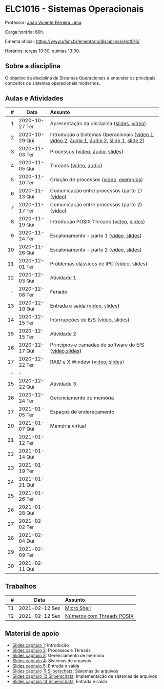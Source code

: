 # ELC1016 - Sistemas Operacionais

Professor: [João Vicente Ferreira Lima](http://www.inf.ufsm.br/~jvlima).

Carga horária: 60h.

Ementa oficial: https://www.ufsm.br/ementario/disciplinas/elc1016/

Horários: terças 10:30, quintas 13:30.

## Sobre a disciplina

O objetivo da disciplina de Sistemas Operacionais é entender os principais conceitos de sistemas operacionais modernos.

## Aulas e Atividades

|  # | Data             | Assunto          |
|---:|------------------|:-----------------|
|  1 | 2020-10-27 Ter   | Apresentação da disciplina ([slides](https://docs.google.com/presentation/d/1B6gwQ2h22Dl3I2bYY4zFY8JV4z8batjURPjUjsYTaHU/edit?usp=sharing), [vídeo](https://youtu.be/c1Ab_YXKn00))   | 
|  2 | 2020-10-29 Qui   | Introdução a Sistemas Operacionais ([vídeo 1](https://youtu.be/7KsHiozYhv4), [vídeo 2](https://youtu.be/DmxuID5tytE), [áudio 1](https://drive.google.com/file/d/1TKn-5udiXFnrsbpZvdwcxtR2AEj1Rly7/view?usp=sharing), [áudio 2](https://drive.google.com/file/d/1iuoUs5tFJGGppZKFrqYhiAFvOd9qIzmd/view?usp=sharing), [slide 1](https://drive.google.com/file/d/1BQPPeJmC0gmnA5f-5WTr5sE5s3Sq8nUt/view?usp=sharing), [slide 2](./aulas/02_introducao/1_introduction.pdf)) 
|  3 | 2020-11-03 Ter   |  Processos ([vídeo](https://youtu.be/3BqGeD5ikzM), [áudio](https://drive.google.com/file/d/17OYRc-YYKoUzHL9dyVCaYfCBcOwyefJw/view?usp=sharing), [slides](https://drive.google.com/file/d/1KoKli1WBU3kgKEERlRAZzZ_XNDRqa5BH/view?usp=sharing))
|  4 | 2020-11-05 Qui   | Threads ([vídeo](https://youtu.be/eePJ9G7YKN0), [áudio](https://drive.google.com/file/d/1FMir345C6eAhp3UziT86DAevhjbr0CtY/view?usp=sharing)) | 
|  5 | 2020-11-10 Ter   | Criação de processos ([vídeo](https://youtu.be/NZRuGDsEruA), [exemplos](./aulas/05_fork))         | 
|  6 | 2020-11-13 Qui   |  Comunicação entre processos (parte 1) ([vídeo](https://youtu.be/VAjdkpWYcA4)) | 
|  7 | 2020-11-17 Ter  | Comunicação entre processos (parte 2) ([vídeo](https://youtu.be/OQQd6BOuc1k))  | 
| 8 | 2020-11-19  Qui  | Introdução POSIX Threads ([vídeo](https://youtu.be/GAckKe92lUA), [slides](./aulas/08_pthreads/08_pthreads.pdf)) | 
| 9 | 2020-11-24 Ter   | Escalonamento - parte 1 ([vídeo](https://youtu.be/a5p_KUjEhYk), [slides](https://docs.google.com/presentation/d/1B6gwQ2h22Dl3I2bYY4zFY8JV4z8batjURPjUjsYTaHU/edit?usp=sharing)) | 
| 10 | 2020-11-26 Qui  | Escalonamento - parte 2 ([vídeo](https://youtu.be/Qg4VhzPIcJA), [slides](https://docs.google.com/presentation/d/1B6gwQ2h22Dl3I2bYY4zFY8JV4z8batjURPjUjsYTaHU/edit?usp=sharing))  | 
| 11 | 2020-12-01 Ter  | Problemas clássicos de IPC ([vídeo](https://youtu.be/20V2XFLaWyw), [slides](https://docs.google.com/presentation/d/1y6G3lx04uVuZBzJzoaDSH60DxcC0AuLOrSuaJfyrmSc/edit?usp=sharing)) | 
| 12 | 2020-12-03 Qui | Atividade 1 | 
| - | 2020-12-08 Ter | Feriado | 
| 13 | 2020-12-10 Qui  | Entrada e saída   ([vídeo](https://youtu.be/6-D8Wx_895M), [slides](https://docs.google.com/presentation/d/1bQDEUq7O3ySu7_J9tYyOUYq1AxD97iQZL2bL0ARNaDs/edit?usp=sharing)) | 
| 14 | 2020-12-15 Ter  | Interrupções de E/S ([vídeo](https://youtu.be/_T-sdcfRIv0), [slides](https://docs.google.com/presentation/d/1jSJ_xUAboLDCGwuFQQcq_S9eKKKRgLBINLNyC1J0RG4/edit?usp=sharing)) | 
| 15 | 2020-12-15 Ter  | Atividade 2 | 
| 16 | 2020-12-17 Qui  | Princípios e camadas de software de E/S ([vídeo](https://youtu.be/h1q97QAl0vA),[slides](https://docs.google.com/presentation/d/1te_bXQtKDtMnx-qga0QySiU7Jz1dHbPlM6yVDA5vCOg/edit?usp=sharing)) | 
| 17 | 2020-12-22 Ter  | RAID e X Window ([vídeo](https://youtu.be/0aLqeUT8oJ0), [slides](https://docs.google.com/presentation/d/1-ipoK_3JfJamJXkJ-L-m-Nn26UF1kiurZdOIeVSJgJQ/edit?usp=sharing)) |
| -  | -               |  |
| 15 | 2020-12-22 Qui  | Atividade 3 |
| 16 | 2020-12-24 Ter  | Gerenciamento de memória            | 
| 17 | 2021-01-05 Ter  | Espaços de endereçamento            |   
| 20 | 2021-01-07 Qui  | Memória virtual                    |   
| 21 | 2021-01-12 Ter  |             |   
| 22 | 2021-01-14 Qui  |             |   
| 23 | 2021-01-19 Ter  |             |   
| 24 | 2021-01-21 Qui  |             |   
| 25 | 2021-01-26 Ter  |             |   
| 26 | 2021-01-28 Qui  |             |   
| 27 | 2021-02-02 Ter  |             |   
| 28 | 2021-02-04 Qui  |             |   
| 29 | 2021-02-09 Ter  |             |   
| 30 | 2021-02-11 Qui  |             |   


## Trabalhos

|  # | Data             | Assunto          |
|---:|------------------|:-----------------|
| T1 | 2021-02-12 Sex   | [Micro Shell](./trabalhos/T1) |   
| T2 | 2021-02-12 Sex   | [Números com Threads POSIX](./trabalhos/T2) |   

## Material de apoio

- [Slides capítulo 1](https://drive.google.com/file/d/1BQPPeJmC0gmnA5f-5WTr5sE5s3Sq8nUt/view?usp=sharing): Introdução
- [Slides capítulo 2](https://drive.google.com/file/d/1KoKli1WBU3kgKEERlRAZzZ_XNDRqa5BH/view?usp=sharing): Processos e Threads
- [Slides capítulo 3](https://drive.google.com/file/d/1iSH2DhJNBZ_tV6JtFrHQS4n3s3vFKHyL/view?usp=sharing): Gerenciamento de memória
- [Slides capítulo 4](https://drive.google.com/file/d/1XmX95IFH7D4HWaguTZauQpNFryhk-lqA/view?usp=sharing): Sistemas de arquivos
- [Slides capítulo 5](https://drive.google.com/file/d/1RPJk9OhxFDr_X3qtJ9AjnYETPCwzgXCP/view?usp=sharing): Entrada e saída
- [Slides capítulo 11 Silberschatz](https://drive.google.com/file/d/1udKscXJOB5hMDhqYBYy1foB5Yioyru-b/view?usp=sharing): Sistemas de arquivos
- [Slides capítulo 12 Silberschatz](https://drive.google.com/file/d/1vL4Imp_ft9uRjMJJoHqGIck_3FbniFjo/view?usp=sharing): Implementação de sistemas de arquivos
- [Slides capítulo 13 Silberschatz](https://drive.google.com/file/d/1qzw-pBHNdu0yEqV4txA9hibB5XwfU7Ar/view?usp=sharing): Entrada e saída